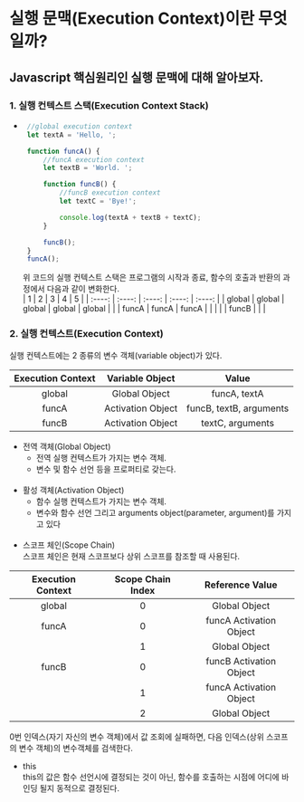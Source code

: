 실행 문맥(Execution Context)이란 무엇일까?
===
Javascript 핵심원리인 실행 문맥에 대해 알아보자.
---

### 1. 실행 컨텍스트 스택(Execution Context Stack)
*  ```Javascript
    //global execution context
    let textA = 'Hello, ';

    function funcA() {
        //funcA execution context
        let textB = 'World. ';

        function funcB() {
            //funcB execution context
            let textC = 'Bye!';

            console.log(textA + textB + textC);
        }

        funcB();
    } 
    funcA();
    ``` 
    위 코드의 실행 컨텍스트 스택은 프로그램의 시작과 종료, 함수의 호출과 반환의 과정에서 다음과 같이 변화한다.<br />
    |   1    |   2    |   3    |   4    |   5    |
    | :----: | :----: | :----: | :----: | :----: |
    | global | global | global | global | global |
    |        | funcA  | funcA  | funcA  |        |
    |        |        | funcB  |        |        |
    
### 2. 실행 컨텍스트(Execution Context)<br />
실행 컨텍스트에는 2 종류의 변수 객체(variable object)가 있다.<br />

| Execution Context |  Variable Object  |          Value          |
| :---------------: | :---------------: | :---------------------: |
|      global       |   Global Object   |      funcA, textA       |
|       funcA       | Activation Object | funcB, textB, arguments |
|       funcB       | Activation Object |    textC, arguments     |

* 전역 객체(Global Object)<br />
  * 전역 실행 컨텍스트가 가지는 변수 객체.<br />
  * 변수 및 함수 선언 등을 프로퍼티로 갖는다.<br />
  <br />
* 활성 객체(Activation Object)<br />
   *  함수 실행 컨텍스트가 가지는 변수 객체.<br />
   *  변수와 함수 선언 그리고 arguments object(parameter, argument)를 가지고 있다<br />
   <br />
* 스코프 체인(Scope Chain)<br />
스코프 체인은 현재 스코프보다 상위 스코프를 참조할 때 사용된다.<br />

| Execution Context | Scope Chain Index |     Reference Value     |
| :---------------: | :---------------: | :---------------------: |
|      global       |         0         |      Global Object      |
|       funcA       |         0         | funcA Activation Object |
|                   |         1         |      Global Object      |
|       funcB       |         0         | funcB Activation Object |
|                   |         1         | funcA Activation Object |
|                   |         2         |      Global Object      |

0번 인덱스(자기 자신의 변수 객체)에서 값 조회에 실패하면, 다음 인덱스(상위 스코프의 변수 객체)의 변수객체를 검색한다.<br />

* this<br />
    this의 값은 함수 선언시에 결정되는 것이 아닌, 함수를 호출하는 시점에 어디에 바인딩 될지 동적으로 결정된다.
